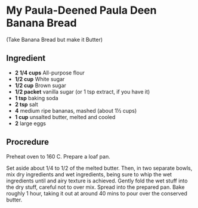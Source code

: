 # My Paula-Deened Paula Deen Banana Bread
(Take Banana Bread but make it Butter)

## Ingredient

- **2 1/4 cups** All-purpose flour
- **1/2 cup** White sugar
- **1/2 cup** Brown sugar
- **1/2 packet** vanilla sugar (or 1 tsp extract, if you have it)
- **1 tsp** baking soda
- **2 tsp** salt
- **4** medium ripe bananas, mashed (about 1½ cups)
- **1 cup** unsalted butter, melted and cooled
- **2** large eggs

## Procredure

Preheat oven to 160 C. Prepare a loaf pan.

Set aside about 1/4 to 1/2 of the melted butter. Then, in two separate bowls, mix dry ingredients and wet ingredients, being sure to whip the wet ingredients until and airy texture is achieved. Gently fold the wet stuff into the dry stuff, careful not to over mix. Spread into the prepared pan. Bake roughly 1 hour, taking it out at around 40 mins to pour over the conserved butter. 
